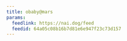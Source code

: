 ```yaml
---
title: obaby@mars
params:
  feedlink: https://nai.dog/feed
  feedid: 64a05c08b16b7d81e6e947f23c73d157
---
```

